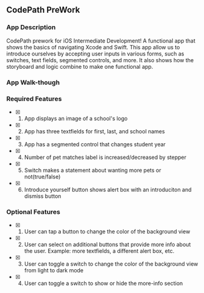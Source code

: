 
## CodePath PreWork

### App Description
CodePath prework for iOS Intermediate Development! A functional app that shows the basics of navigating Xcode and Swift. This app allow us to introduce ourselves by accepting user inputs in various forms, such as switches, text fields, segmented controls, and more. It also shows how the storyboard and logic combine to make one functional app.

### App Walk-though

<!-- <img src="YOUR_GIF_URL_HERE" width=200><br> OR <img src="YOUR_GIF_PATH" width=200><br> -->


### Required Features

- [x] 1. App displays an image of a school's logo
- [x] 2. App has three textfields for first, last, and school names
- [x] 3. App has a segmented control that changes student year
- [x] 4. Number of pet matches label is increased/decreased by stepper
- [x] 5. Switch makes a statement about wanting more pets or not(true/false) 
- [x] 6. Introduce yourself button shows alert box with an introduciton and dismiss button

### Optional Features

- [x] 1. User can tap a button to change the color of the background view
- [x] 2. User can select on additional buttons that provide more info about the user. Example: more textfields, a different alert box, etc.
- [x] 3. User can toggle a switch to change the color of the background view from light to dark mode
- [x] 4. User can toggle a switch to show or hide the more-info section
